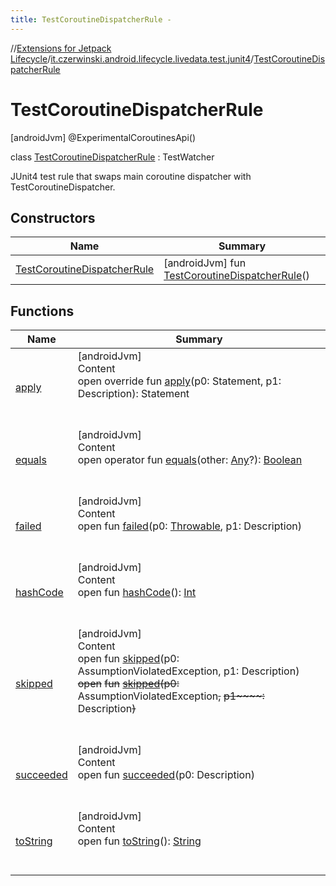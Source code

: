 ```yaml
---
title: TestCoroutineDispatcherRule -
---
```

//[Extensions for Jetpack Lifecycle](../../index.html)/[it.czerwinski.android.lifecycle.livedata.test.junit4](../index.html)/[TestCoroutineDispatcherRule](index.html)



# TestCoroutineDispatcherRule  
 [androidJvm] @ExperimentalCoroutinesApi()  
  
class [TestCoroutineDispatcherRule](index.html) : TestWatcher

JUnit4 test rule that swaps main coroutine dispatcher with TestCoroutineDispatcher.

   


## Constructors  
  
|  Name|  Summary| 
|---|---|
| <a name="it.czerwinski.android.lifecycle.livedata.test.junit4/TestCoroutineDispatcherRule/TestCoroutineDispatcherRule/#/PointingToDeclaration/"></a>[TestCoroutineDispatcherRule](-test-coroutine-dispatcher-rule.html)| <a name="it.czerwinski.android.lifecycle.livedata.test.junit4/TestCoroutineDispatcherRule/TestCoroutineDispatcherRule/#/PointingToDeclaration/"></a> [androidJvm] fun [TestCoroutineDispatcherRule](-test-coroutine-dispatcher-rule.html)()   <br>


## Functions  
  
|  Name|  Summary| 
|---|---|
| <a name="org.junit.rules/TestWatcher/apply/#org.junit.runners.model.Statement#org.junit.runner.Description/PointingToDeclaration/"></a>[apply](index.html#%5Borg.junit.rules%2FTestWatcher%2Fapply%2F%23org.junit.runners.model.Statement%23org.junit.runner.Description%2FPointingToDeclaration%2F%5D%2FFunctions%2F-1002681884)| <a name="org.junit.rules/TestWatcher/apply/#org.junit.runners.model.Statement#org.junit.runner.Description/PointingToDeclaration/"></a>[androidJvm]  <br>Content  <br>open override fun [apply](index.html#%5Borg.junit.rules%2FTestWatcher%2Fapply%2F%23org.junit.runners.model.Statement%23org.junit.runner.Description%2FPointingToDeclaration%2F%5D%2FFunctions%2F-1002681884)(p0: Statement, p1: Description): Statement  <br><br><br>
| <a name="kotlin/Any/equals/#kotlin.Any?/PointingToDeclaration/"></a>[equals](index.html#%5Bkotlin%2FAny%2Fequals%2F%23kotlin.Any%3F%2FPointingToDeclaration%2F%5D%2FFunctions%2F-1002681884)| <a name="kotlin/Any/equals/#kotlin.Any?/PointingToDeclaration/"></a>[androidJvm]  <br>Content  <br>open operator fun [equals](index.html#%5Bkotlin%2FAny%2Fequals%2F%23kotlin.Any%3F%2FPointingToDeclaration%2F%5D%2FFunctions%2F-1002681884)(other: [Any](https://kotlinlang.org/api/latest/jvm/stdlib/kotlin/-any/index.html)?): [Boolean](https://kotlinlang.org/api/latest/jvm/stdlib/kotlin/-boolean/index.html)  <br><br><br>
| <a name="org.junit.rules/TestWatcher/failed/#kotlin.Throwable#org.junit.runner.Description/PointingToDeclaration/"></a>[failed](index.html#%5Borg.junit.rules%2FTestWatcher%2Ffailed%2F%23kotlin.Throwable%23org.junit.runner.Description%2FPointingToDeclaration%2F%5D%2FFunctions%2F-1002681884)| <a name="org.junit.rules/TestWatcher/failed/#kotlin.Throwable#org.junit.runner.Description/PointingToDeclaration/"></a>[androidJvm]  <br>Content  <br>open fun [failed](index.html#%5Borg.junit.rules%2FTestWatcher%2Ffailed%2F%23kotlin.Throwable%23org.junit.runner.Description%2FPointingToDeclaration%2F%5D%2FFunctions%2F-1002681884)(p0: [Throwable](https://kotlinlang.org/api/latest/jvm/stdlib/kotlin/-throwable/index.html), p1: Description)  <br><br><br>
| <a name="kotlin/Any/hashCode/#/PointingToDeclaration/"></a>[hashCode](index.html#%5Bkotlin%2FAny%2FhashCode%2F%23%2FPointingToDeclaration%2F%5D%2FFunctions%2F-1002681884)| <a name="kotlin/Any/hashCode/#/PointingToDeclaration/"></a>[androidJvm]  <br>Content  <br>open fun [hashCode](index.html#%5Bkotlin%2FAny%2FhashCode%2F%23%2FPointingToDeclaration%2F%5D%2FFunctions%2F-1002681884)(): [Int](https://kotlinlang.org/api/latest/jvm/stdlib/kotlin/-int/index.html)  <br><br><br>
| <a name="org.junit.rules/TestWatcher/skipped/#org.junit.AssumptionViolatedException#org.junit.runner.Description/PointingToDeclaration/"></a>[skipped](index.html#%5Borg.junit.rules%2FTestWatcher%2Fskipped%2F%23org.junit.AssumptionViolatedException%23org.junit.runner.Description%2FPointingToDeclaration%2F%5D%2FFunctions%2F-1002681884)| <a name="org.junit.rules/TestWatcher/skipped/#org.junit.AssumptionViolatedException#org.junit.runner.Description/PointingToDeclaration/"></a>[androidJvm]  <br>Content  <br>open fun [skipped](index.html#%5Borg.junit.rules%2FTestWatcher%2Fskipped%2F%23org.junit.AssumptionViolatedException%23org.junit.runner.Description%2FPointingToDeclaration%2F%5D%2FFunctions%2F-1002681884)(p0: AssumptionViolatedException, p1: Description)  <br>~~open~~ ~~fun~~ [~~skipped~~](index.html#%5Borg.junit.rules%2FTestWatcher%2Fskipped%2F%23org.junit.internal.AssumptionViolatedException%23org.junit.runner.Description%2FPointingToDeclaration%2F%5D%2FFunctions%2F-1002681884)~~(~~~~p0~~~~:~~ AssumptionViolatedException~~,~~ ~~p1~~~~:~~ Description~~)~~  <br><br><br>
| <a name="org.junit.rules/TestWatcher/succeeded/#org.junit.runner.Description/PointingToDeclaration/"></a>[succeeded](index.html#%5Borg.junit.rules%2FTestWatcher%2Fsucceeded%2F%23org.junit.runner.Description%2FPointingToDeclaration%2F%5D%2FFunctions%2F-1002681884)| <a name="org.junit.rules/TestWatcher/succeeded/#org.junit.runner.Description/PointingToDeclaration/"></a>[androidJvm]  <br>Content  <br>open fun [succeeded](index.html#%5Borg.junit.rules%2FTestWatcher%2Fsucceeded%2F%23org.junit.runner.Description%2FPointingToDeclaration%2F%5D%2FFunctions%2F-1002681884)(p0: Description)  <br><br><br>
| <a name="kotlin/Any/toString/#/PointingToDeclaration/"></a>[toString](index.html#%5Bkotlin%2FAny%2FtoString%2F%23%2FPointingToDeclaration%2F%5D%2FFunctions%2F-1002681884)| <a name="kotlin/Any/toString/#/PointingToDeclaration/"></a>[androidJvm]  <br>Content  <br>open fun [toString](index.html#%5Bkotlin%2FAny%2FtoString%2F%23%2FPointingToDeclaration%2F%5D%2FFunctions%2F-1002681884)(): [String](https://kotlinlang.org/api/latest/jvm/stdlib/kotlin/-string/index.html)  <br><br><br>

